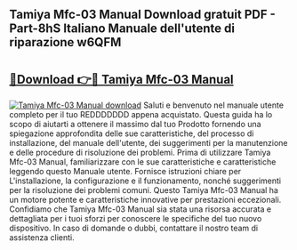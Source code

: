 ## Tamiya Mfc-03 Manual Download gratuit PDF - Part-8hS Italiano Manuale dell'utente di riparazione w6QFM

# <h2><a href="http://dfbeuv5.blite.top/?on=Tamiya+Mfc-03+Manual">🔗Download 👉🔴 Tamiya Mfc-03 Manual</a></h2>

[![Tamiya Mfc-03 Manual download](https://i.imgur.com/lujVjoI.png)](http://dfbeuv5.blite.top/?on=Tamiya+Mfc-03+Manual)
Saluti e benvenuto nel manuale utente completo per il tuo REDDDDDDD appena acquistato. Questa guida ha lo scopo di aiutarti a ottenere il massimo dal tuo Prodotto fornendo una spiegazione approfondita delle sue caratteristiche, del processo di installazione, del manuale dell'utente, dei suggerimenti per la manutenzione e delle procedure di risoluzione dei problemi. Prima di utilizzare Tamiya Mfc-03 Manual, familiarizzare con le sue caratteristiche e caratteristiche leggendo questo Manuale utente. Fornisce istruzioni chiare per L'installazione, la configurazione e il funzionamento, nonché suggerimenti per la risoluzione dei problemi comuni. Questo Tamiya Mfc-03 Manual ha un motore potente e caratteristiche innovative per prestazioni eccezionali. Confidiamo che Tamiya Mfc-03 Manual sia stata una risorsa accurata e dettagliata per i tuoi sforzi per conoscere le specifiche del tuo nuovo dispositivo. In caso di domande o dubbi, contattare il nostro team di assistenza clienti.
